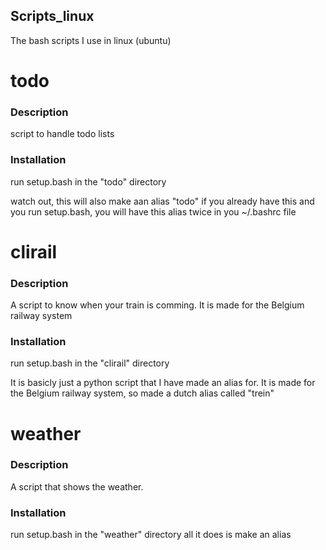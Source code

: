 ## Scripts_linux
The bash scripts I use in linux (ubuntu)


# todo

### Description

script to handle todo lists

### Installation 

run setup.bash in the "todo" directory

watch out, this will also make aan alias "todo" 
if you already have this and you run setup.bash, you will have this alias twice in you ~/.bashrc file


# clirail

### Description

A script to know when your train is comming.
It is made for the Belgium railway system

### Installation

run setup.bash in the "clirail" directory

It is basicly just a python script that I have made an alias for.
It is made for the Belgium railway system, so made a dutch alias called "trein"


# weather

### Description

A script that shows the weather.

### Installation

run setup.bash in the "weather" directory
all it does is make an alias
